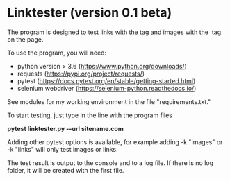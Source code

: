 # Linktester (version 0.1 beta)

The program is designed to test links with the <a> tag and images with the <img> tag on the page.

To use the program, you will need:

- python version > 3.6 (https://www.python.org/downloads/)
- requests (https://pypi.org/project/requests/)
- pytest (https://docs.pytest.org/en/stable/getting-started.html)
- selenium webdriver (https://selenium-python.readthedocs.io/)

See modules for my working environment in the file "requirements.txt."

To start testing, just type in the line with the program files

**pytest linktester.py --url sitename.com**

Adding other pytest options is available, for example adding -k "images" or -k "links" will only test images or links.

The test result is output to the console and to a log file. If there is no log folder, it will be created with the first file.